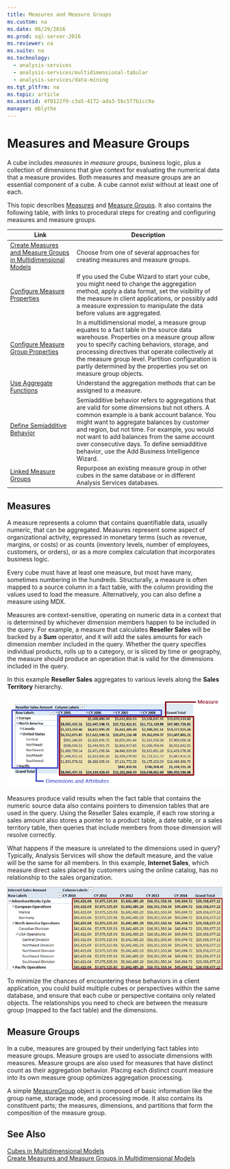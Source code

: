 ```yaml
---
title: Measures and Measure Groups
ms.custom: na
ms.date: 06/29/2016
ms.prod: sql-server-2016
ms.reviewer: na
ms.suite: na
ms.technology: 
  - analysis-services
  - analysis-services/multidimensional-tabular
  - analysis-services/data-mining
ms.tgt_pltfrm: na
ms.topic: article
ms.assetid: 4f0122f9-c3a5-4172-ada3-5bc5f7b1cc9a
manager: mblythe
---
```

# Measures and Measure Groups
  A cube includes *measures* in *measure groups*, business logic, plus a collection of dimensions that give context for evaluating the numerical data that a measure provides. Both measures and measure groups are an essential component of a cube. A cube cannot exist without at least one of each.  
  
 This topic describes [Measures](#bkmk_measure) and [Measure Groups](#bkmk_mg). It also contains the following table, with links to procedural steps for creating and configuring measures and measure groups.  
  
|**Link**|**Description**|  
|--------------|---------------------|  
|[Create Measures and Measure Groups in Multidimensional Models](../../Topics/TopicNameNotContainA/Create-Measures-and-Measure-Groups-in-Multidimensional-Models.md)|Choose from one of several approaches for creating measures and measure groups.|  
|[Configure Measure Properties](../../Topics/TopicNameNotContainA/Configure-Measure-Properties.md)|If you used the Cube Wizard to start your cube, you might need to change the aggregation method, apply a data format, set the visibility of the measure in client applications, or possibly add a measure expression to manipulate the data before values are aggregated.|  
|[Configure Measure Group Properties](../../Topics/TopicNameNotContainA/Configure-Measure-Group-Properties.md)|In a multidimensional model, a measure group equates to a fact table in the source data warehouse. Properties on a measure group allow you to specify caching behaviors, storage, and processing directives that operate collectively at the measure group level. Partition configuration is partly determined by the properties you set on measure group objects.|  
|[Use Aggregate Functions](../../Topics/TopicNameNotContainA/Use-Aggregate-Functions.md)|Understand the aggregation methods that can be assigned to a measure.|  
|[Define Semiadditive Behavior](../../Topics/TopicNameNotContainA/Define-Semiadditive-Behavior.md)|Semiadditive behavior refers to aggregations that are valid for some dimensions but not others. A common example is a bank account balance. You might want to aggregate balances by customer and region, but not time. For example, you would not want to add balances from the same account over consecutive days. To define semiadditive behavior,   use the Add Business Intelligence Wizard.|  
|[Linked Measure Groups](../../Topics/TopicNameNotContainA/Linked-Measure-Groups.md)|Repurpose an existing measure group in other cubes in the same database or in different Analysis Services databases.|  
  
##  <a name="bkmk_measure"></a> Measures  
 A measure represents a column that contains quantifiable data, usually numeric, that can be aggregated. Measures represent some aspect of organizational activity, expressed in monetary terms (such as revenue, margins, or costs) or as counts (inventory levels, number of employees, customers, or orders), or as a more complex calculation that incorporates business logic.  
  
 Every cube must have at least one measure, but most have many, sometimes numbering in the hundreds. Structurally, a measure is often mapped to a source column in a fact table, with the column providing the values used to load the measure. Alternatively, you can also define a measure using MDX.  
  
 Measures are context-sensitive, operating on numeric data in a context that is determined by whichever dimension members happen to be included in the query. For example, a measure that calculates **Reseller Sales** will be backed by a **Sum** operator, and it will add the sales amounts for each dimension member included in the query. Whether the query specifies individual products, rolls up to a category, or is sliced by time or geography, the measure should produce an operation that is valid for the dimensions included in the query.  
  
 In this example **Reseller Sales** aggregates to various levels along the **Sales Territory** hierarchy.  
  
 ![PivotTable with measures and dimensions called out](../../Topics/TopicNameNotContainA/media/SSAS_KeyConcepts_Pivot1_Measures-Dimensions.png "SSAS_KeyConcepts_Pivot1_Measures&Dimensions")  
  
 Measures produce valid results when the fact table that contains the numeric source data also contains pointers to dimension tables that are used in the query. Using the Reseller Sales example, if each row storing a sales amount also stores a pointer to a product table, a date table, or a sales territory table, then queries that include members from those dimension will resolve correctly.  
  
 What happens if the measure is unrelated to the dimensions used in query? Typically, Analysis Services will show the default measure, and the value will be the same for all members. In this example, **Internet Sales**, which measure direct sales placed by customers using the online catalog, has no relationship to the sales organization.  
  
 ![Pivottable showing repeated measure values](../../Topics/TopicNameNotContainA/media/SSAS_UnrelatedMeasure.PNG "SSAS_UnrelatedMeasure")  
  
 To minimize the chances of encountering these behaviors in a client application, you could build multiple cubes or perspectives within the same database, and ensure that each cube or perspective contains only related objects. The relationships you need to check are between the measure group (mapped to the fact table) and the dimensions.  
  
##  <a name="bkmk_mg"></a> Measure Groups  
 In a cube, measures are grouped by their underlying fact tables into measure groups. Measure groups are used to associate dimensions with measures. Measure groups are also used for measures that have distinct count as their aggregation behavior. Placing each distinct count measure into its own measure group optimizes aggregation processing.  
  
 A simple [MeasureGroup](assetId:///T:Microsoft.AnalysisServices.MeasureGroup) object is composed of basic information like the group name, storage mode, and processing mode. It also contains its constituent parts; the measures, dimensions, and partitions that form the composition of the measure group.  
  
## See Also  
 [Cubes in Multidimensional Models](../../Topics/TopicNameNotContainA/Cubes-in-Multidimensional-Models.md)   
 [Create Measures and Measure Groups in Multidimensional Models](../../Topics/TopicNameNotContainA/Create-Measures-and-Measure-Groups-in-Multidimensional-Models.md)  
  
  